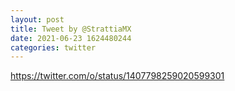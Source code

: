 ```yaml
--- 
layout: post 
title: Tweet by @StrattiaMX 
date: 2021-06-23 1624480244 
categories: twitter 
--- 
```

https://twitter.com/o/status/1407798259020599301